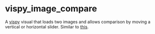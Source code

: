 # vispy_image_compare

A [vispy](https://vispy.org) visual that loads two images and allows comparison by moving a vertical or horizontal slider.
Similar to [this](https://octoframes.github.io/compare_view/).
